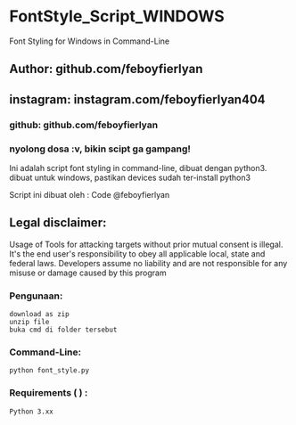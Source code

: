 # FontStyle_Script_WINDOWS
Font Styling for Windows in Command-Line

## Author: github.com/feboyfierlyan
## instagram: instagram.com/feboyfierlyan404
### github: github.com/feboyfierlyan
### nyolong dosa :v, bikin scipt ga gampang!

Ini adalah script font styling in command-line, dibuat dengan python3.
dibuat untuk windows, pastikan devices sudah ter-install python3

Script ini dibuat oleh :
Code	@feboyfierlyan

## Legal disclaimer:
Usage of Tools for attacking targets without prior mutual consent is illegal. It's the end user's responsibility to obey all applicable local, state and federal laws. Developers assume no liability and are not responsible for any misuse or damage caused by this program 


### Pengunaan:
```
download as zip
unzip file
buka cmd di folder tersebut
```

### Command-Line:
```
python font_style.py
```

### Requirements ( ) :
```
Python 3.xx

```
